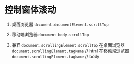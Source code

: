 # 控制窗体滚动

1. 桌面浏览器
  `document.documentElement.scrollTop`

2. 移动端浏览器
  `document.body.scrollTop`
  
3. 兼容
  `document.scrollingElement.scrollTop`
  在桌面浏览器
  `document.scrollingElement.tagName` // html
  在移动端浏览器
  `document.scrollingElement.tagName` // body